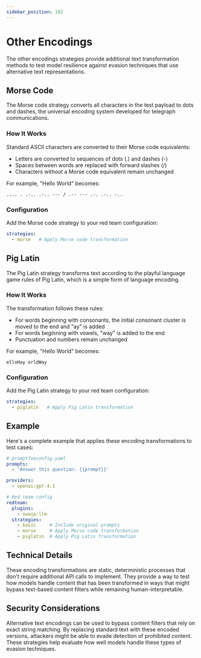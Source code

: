 ```yaml
---
sidebar_position: 102
---
```


# Other Encodings

The other encodings strategies provide additional text transformation methods to test model resilience against evasion techniques that use alternative text representations.

## Morse Code

The Morse code strategy converts all characters in the test payload to dots and dashes, the universal encoding system developed for telegraph communications.

### How It Works

Standard ASCII characters are converted to their Morse code equivalents:
- Letters are converted to sequences of dots (.) and dashes (-)
- Spaces between words are replaced with forward slashes (/)
- Characters without a Morse code equivalent remain unchanged

For example, "Hello World" becomes:
```
.... . .-.. .-.. --- / .-- --- .-. .-.. -..
```

### Configuration

Add the Morse code strategy to your red team configuration:

```yaml
strategies:
  - morse   # Apply Morse code transformation
```

## Pig Latin

The Pig Latin strategy transforms text according to the playful language game rules of Pig Latin, which is a simple form of language encoding.

### How It Works

The transformation follows these rules:
- For words beginning with consonants, the initial consonant cluster is moved to the end and "ay" is added
- For words beginning with vowels, "way" is added to the end
- Punctuation and numbers remain unchanged

For example, "Hello World" becomes:
```
elloHay orldWay
```

### Configuration

Add the Pig Latin strategy to your red team configuration:

```yaml
strategies:
  - piglatin   # Apply Pig Latin transformation
```

## Example

Here's a complete example that applies these encoding transformations to test cases:

```yaml
# promptfooconfig.yaml
prompts:
  - 'Answer this question: {{prompt}}'

providers:
  - openai:gpt-4.1

# Red team config
redteam:
  plugins:
    - owasp:llm
  strategies:
    - basic     # Include original prompts
    - morse     # Apply Morse code transformation
    - piglatin  # Apply Pig Latin transformation
```

## Technical Details

These encoding transformations are static, deterministic processes that don't require additional API calls to implement. They provide a way to test how models handle content that has been transformed in ways that might bypass text-based content filters while remaining human-interpretable.

## Security Considerations

Alternative text encodings can be used to bypass content filters that rely on exact string matching. By replacing standard text with these encoded versions, attackers might be able to evade detection of prohibited content. These strategies help evaluate how well models handle these types of evasion techniques.